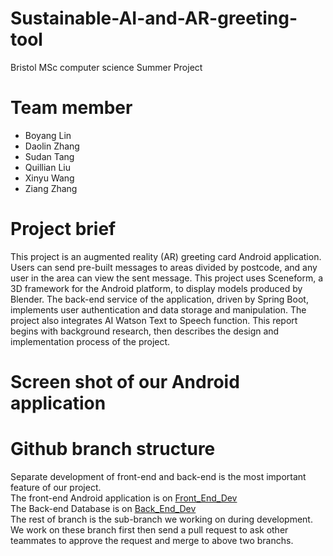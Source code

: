 # Sustainable-AI-and-AR-greeting-tool
Bristol MSc computer science Summer Project

# Team member
- Boyang Lin
- Daolin Zhang
- Sudan Tang
- Quillian Liu
- Xinyu Wang
- Ziang Zhang

# Project brief
This project is an augmented reality (AR) greeting card Android application. Users can send pre-built messages to areas divided by postcode, and any user in the area can view the sent message. This project uses Sceneform, a 3D framework for the Android platform, to display models produced by Blender. The back-end service of the application, driven by Spring Boot, implements user authentication and data storage and manipulation. The project also integrates AI Watson Text to Speech function. This report begins with background research, then describes the design and implementation process of the project.

# Screen shot of our Android application


# Github branch structure
Separate development of front-end and back-end is the most important feature of our project.  
The front-end Android application is on [Front_End_Dev](https://github.com/Zazhang3/Sustainable-AI-and-AR-greeting-tool/tree/Front_End_Dev)  
The Back-end Database is on [Back_End_Dev](https://github.com/Zazhang3/Sustainable-AI-and-AR-greeting-tool/tree/Backend-Dev)  
The rest of branch is the sub-branch we working on during development. We work on these branch first then send a pull request to ask other teammates to approve the request and merge to above two branchs.

